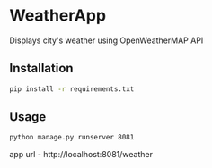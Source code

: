 # WeatherApp
Displays city's weather using OpenWeatherMAP API

## Installation

```bash
pip install -r requirements.txt
```
## Usage

```bash
python manage.py runserver 8081
```
app url - http://localhost:8081/weather
